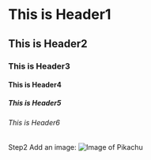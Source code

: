 # This is Header1
## This is Header2
### This is Header3
#### This is Header4
##### This is Header5
###### This is Header6

Step2 Add an image:
![Image of Pikachu](https://www.pngall.com/wp-content/uploads/5/Pikachu-PNG-Image-File.png)
